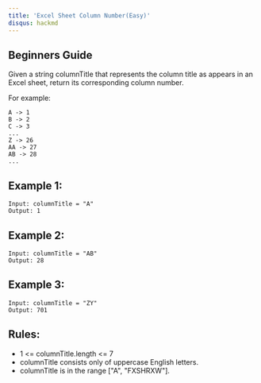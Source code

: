 ```yaml
---
title: 'Excel Sheet Column Number(Easy)'
disqus: hackmd
---
```


## Beginners Guide

Given a string columnTitle that represents the column title as appears in an Excel sheet, return its corresponding column number.

For example:
```
A -> 1
B -> 2
C -> 3
...
Z -> 26
AA -> 27
AB -> 28 
...
```

Example 1:
---
```go=
Input: columnTitle = "A"
Output: 1
```

Example 2:
---
```go=
Input: columnTitle = "AB"
Output: 28
```

Example 3:
---
```go=
Input: columnTitle = "ZY"
Output: 701
```

Rules:
---
* 1 <= columnTitle.length <= 7
* columnTitle consists only of uppercase English letters.
* columnTitle is in the range ["A", "FXSHRXW"].